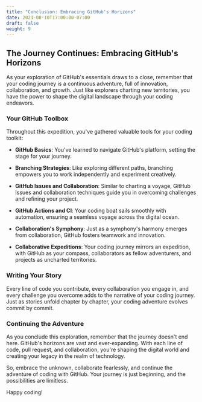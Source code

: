 ```yaml
---
title: "Conclusion: Embracing GitHub's Horizons"
date: 2023-08-10T17:00:00-07:00
draft: false
weight: 9
---
```


## The Journey Continues: Embracing GitHub's Horizons

As your exploration of GitHub's essentials draws to a close, remember that your coding journey is a continuous adventure, full of innovation, collaboration, and growth. Just like explorers charting new territories, you have the power to shape the digital landscape through your coding endeavors.

### Your GitHub Toolbox

Throughout this expedition, you've gathered valuable tools for your coding toolkit:

- **GitHub Basics**: You've learned to navigate GitHub's platform, setting the stage for your journey.

- **Branching Strategies**: Like exploring different paths, branching empowers you to work independently and experiment creatively.

- **GitHub Issues and Collaboration**: Similar to charting a voyage, GitHub Issues and collaboration techniques guide you in overcoming challenges and refining your project.

- **GitHub Actions and CI**: Your coding boat sails smoothly with automation, ensuring a seamless voyage across the digital ocean.

- **Collaboration's Symphony**: Just as a symphony's harmony emerges from collaboration, GitHub fosters teamwork and innovation.

- **Collaborative Expeditions**: Your coding journey mirrors an expedition, with GitHub as your compass, collaborators as fellow adventurers, and projects as uncharted territories.

### Writing Your Story

Every line of code you contribute, every collaboration you engage in, and every challenge you overcome adds to the narrative of your coding journey. Just as stories unfold chapter by chapter, your coding adventure evolves commit by commit.

### Continuing the Adventure

As you conclude this exploration, remember that the journey doesn't end here. GitHub's horizons are vast and ever-expanding. With each line of code, pull request, and collaboration, you're shaping the digital world and creating your legacy in the realm of technology.

So, embrace the unknown, collaborate fearlessly, and continue the adventure of coding with GitHub. Your journey is just beginning, and the possibilities are limitless.

Happy coding!


